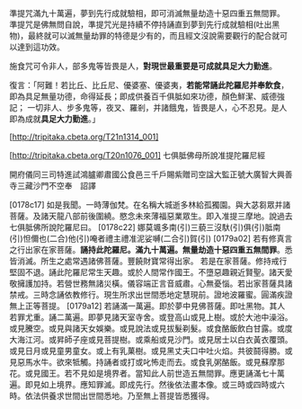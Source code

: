 準提咒滿九十萬遍，夢到先行成就驗相，即可消滅無量劫造十惡四重五無間罪。
準提咒是佛無問自說，準提咒光是持續不停持誦直到夢到先行成就驗相(吐出黑物)，最終就可以滅無量劫罪的特德是少有的，而且經文沒說需要觀行的配合就可以達到這功效。

施食咒可令非人，部多鬼等皆畏是人，**對現世最重要是可成就具足大力勤進**。

 復言：「阿難！若比丘、比丘尼、優婆塞、優婆夷，**若能常誦此陀羅尼并奉飲食**，即為具足無量功德，命得延長；即成供養百千俱胝如來功德，顏色鮮潔、威德強記；
 一切非人、步多鬼等，夜叉、羅剎，并諸餓鬼，皆畏是人，心不忍見。是人即為成就**具足大力勤進**。」
 



[http://tripitaka.cbeta.org/T21n1314_001]

[http://tripitaka.cbeta.org/T20n1076_001]
七俱胝佛母所說准提陀羅尼經

開府儀同三司特進試鴻臚卿肅國公食邑三千戶賜紫贈司空諡大監正號大廣智大興善寺三藏沙門不空奉　詔譯

[0178c17] 如是我聞。一時薄伽梵。在名稱大城逝多林給孤獨園。與大苾芻眾并諸菩薩。及諸天龍八部前後圍繞。愍念未來薄福惡業眾生。即入准提三摩地。說過去七俱胝佛所說陀羅尼曰。
[0178c22] 娜莫颯多南(引)三藐三沒馱(引)俱(引)胝南(引)怛儞也(二合)他(引)唵者禮主禮准泥娑嚩(二合引)賀(引)
[0179a02] 若有修真言之行出家在家菩薩。**誦持此陀羅尼。滿九十萬遍。無量劫造十惡四重五無間罪**。悉皆消滅。所生之處常遇諸佛菩薩。豐饒財寶常得出家。
若是在家菩薩。修持戒行堅固不退。誦此陀羅尼常生天趣。或於人間常作國王。不墮惡趣親近賢聖。諸天愛敬擁護加持。若營世務無諸災橫。儀容端正言音威肅。心無憂惱。若出家菩薩具諸禁戒。三時念誦依教修行。現生所求出世間悉地定慧現前。證地波羅蜜。圓滿疾證無上正等菩提。
[0179a12] 若誦滿一萬遍。即於夢中見佛菩薩。即吐黑物。其人若罪尤重。誦二萬遍。即夢見諸天室寺舍。或登高山或見上樹。或於大池中澡浴。或見騰空。或見與諸天女娛樂。或見說法或見拔髮剃髮。或食酪飯飲白甘露。或度大海江河。或昇師子座或見菩提樹。或乘船或見沙門。或見居士以白衣黃衣覆頭。或見日月或見童男童女。或上有乳菓樹。或見黑丈夫口中吐火焰。共彼鬪得勝。或見惡馬水牛。欲來牴觸。持誦者或打或叱怖走而去。或食乳粥酪飯。或見蘇摩那花。或見國王。若不見如是境界者。當知此人前世造五無間罪。應更誦滿七十萬遍。即見如上境界。應知罪滅。即成先行。然後依法畫本像。或三時或四時或六時。依法供養求世間出世間悉地。乃至無上菩提皆悉獲得。
